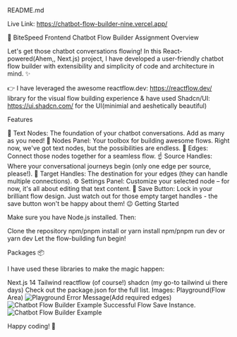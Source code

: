 README.md

Live Link: https://chatbot-flow-builder-nine.vercel.app/

💬 BiteSpeed Frontend Chatbot Flow Builder Assignment
Overview

Let's get those chatbot conversations flowing! In this React-powered(Ahem,, Next.js) project, I have developed a user-friendly chatbot flow builder with extensibility and simplicity of code and architecture in mind. ✨

👉 I have leveraged the awesome reactflow.dev: https://reactflow.dev/ library for the visual flow building experience & have used Shadcn/UI: https://ui.shadcn.com/ for the UI(minimial and aeshetically beautiful)

Features

💬 Text Nodes: The foundation of your chatbot conversations. Add as many as you need!
🔌 Nodes Panel: Your toolbox for building awesome flows. Right now, we've got text nodes, but the possibilities are endless.
🔗 Edges: Connect those nodes together for a seamless flow.
☝️ Source Handles: Where your conversational journeys begin (only one edge per source, please!).
🎯 Target Handles: The destination for your edges (they can handle multiple connections).
⚙️ Settings Panel: Customize your selected node – for now, it's all about editing that text content.
💾 Save Button: Lock in your brilliant flow design. Just watch out for those empty target handles - the save button won't be happy about them! 😉
Getting Started

Make sure you have Node.js installed. Then:

Clone the repository
npm/pnpm install or yarn install
npm/pnpm run dev or yarn dev
Let the flow-building fun begin!

Packages 📦

I have used these libraries to make the magic happen:

Next.js 14
Tailwind
reactflow (of course!)
shadcn (my go-to tailwind ui there days)
Check out the package.json for the full list.
Images:
Playground(Flow Area)
![Playground](https://github.com/ashishsunny/chatbot-flow-builder/tree/main/public/readme-img/img1.png)
Error Message(Add required edges)
![Chatbot Flow Builder Example](https://github.com/ashishsunny/chatbot-flow-builder/tree/main/public/readme-img/img2.png)
Successful Flow Save Instance.
![Chatbot Flow Builder Example](https://github.com/ashishsunny/chatbot-flow-builder/tree/main/public/readme-img/img3.png)

Happy coding! 🤖